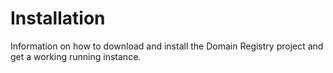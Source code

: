 # Installation

Information on how to download and install the Domain Registry project and get a
working running instance.
